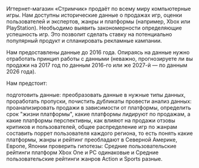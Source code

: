 Игтернет-магазин «Стримчик» продаёт по всему миру компьютерные игры. Нам доступны исторические данные о продажах игр, оценки пользователей и экспертов, жанры и платформы (например, Xbox или PlayStation). Необъодимо выявить закономерности определяющие успешность игр. Это позволит сделать ставку на потенциально популярный продукт и спланировать рекламные кампании.

Нам предоставлены данные до 2016 года. Опираясь на данные нужно отработать принцип работы с данными (неважно, прогнозируете ли вы продажи на 2017 год по данным 2016-го или же 2027-й — по данным 2026 года).

Нам предстоит:

подготовить данные: преобразовать данные в нужные типы данных, проработать пропуски, почистить дубликаты
провести анализ данных: проанализировать продажи в зависимости от платформы, определить срок "жизни платформы", какие платформы лидируют по продажам, а какие платформы перспективны, как влияют на продажи отзовы критиков и пользователей, общее распределение игр по жанрам
составить поррет пользователя каждого региона, то есть понять какие платформы, жанры и рейтинг преобладают в Северной Америке, Европе, Японии
проверить гипотезы: Средние пользовательские рейтинги платформ Xbox One и PC одинаковые и Средние пользовательские рейтинги жанров Action и Sports разные.
